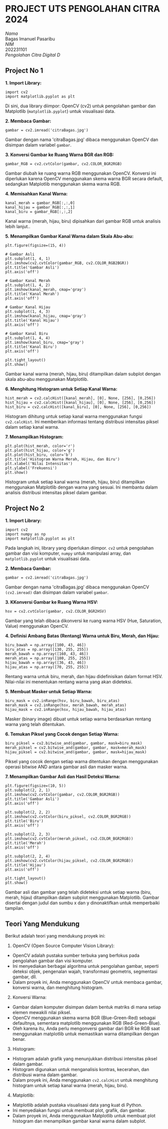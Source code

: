
# PROJECT UTS PENGOLAHAN CITRA 2024

_Nama_  
Bagas Imanuel Pasaribu  
_NIM_  
202231101  
_Pengolahan Citra Digital D_

## Project No 1

__1. Import Library:__
```
import cv2
import matplotlib.pyplot as plt
```
Di sini, dua library diimpor: OpenCV (cv2) untuk pengolahan gambar dan Matplotlib (`matplotlib.pyplot`) untuk visualisasi data.

__2. Membaca Gambar:__  
```
gambar = cv2.imread('citraBagas.jpg')
```
Gambar dengan nama 'citraBagas.jpg' dibaca menggunakan OpenCV dan disimpan dalam variabel `gambar`.

__3. Konversi Gambar ke Ruang Warna BGR dan RGB:__ 
```
gambar_RGB = cv2.cvtColor(gambar, cv2.COLOR_BGR2RGB)
```
Gambar diubah ke ruang warna RGB menggunakan OpenCV. Konversi ini diperlukan karena OpenCV menggunakan skema warna BGR secara default, sedangkan Matplotlib menggunakan skema warna RGB.  

__4. Memisahkan Kanal Warna:__ 
```
kanal_merah = gambar_RGB[:,:,0]
kanal_hijau = gambar_RGB[:,:,1]
kanal_biru = gambar_RGB[:,:,2]
```
Kanal warna (merah, hijau, biru) dipisahkan dari gambar RGB untuk analisis lebih lanjut..  

__5. Menampilkan Gambar Kanal Warna dalam Skala Abu-abu:__ 
```
plt.figure(figsize=(15, 4))

# Gambar Asli
plt.subplot(1, 4, 1)
plt.imshow(cv2.cvtColor(gambar_RGB, cv2.COLOR_RGB2BGR))
plt.title('Gambar Asli')
plt.axis('off')

# Gambar Kanal Merah
plt.subplot(1, 4, 2)
plt.imshow(kanal_merah, cmap='gray')
plt.title('Kanal Merah')
plt.axis('off')

# Gambar Kanal Hijau
plt.subplot(1, 4, 3)
plt.imshow(kanal_hijau, cmap='gray')
plt.title('Kanal Hijau')
plt.axis('off')

# Gambar Kanal Biru
plt.subplot(1, 4, 4)
plt.imshow(kanal_biru, cmap='gray')
plt.title('Kanal Biru')
plt.axis('off')

plt.tight_layout()
plt.show()
```
Gambar kanal warna (merah, hijau, biru) ditampilkan dalam subplot dengan skala abu-abu menggunakan Matplotlib.  

__6. Menghitung Histogram untuk Setiap Kanal Warna:__ 
```
hist_merah = cv2.calcHist([kanal_merah], [0], None, [256], [0,256])
hist_hijau = cv2.calcHist([kanal_hijau], [0], None, [256], [0,256])
hist_biru = cv2.calcHist([kanal_biru], [0], None, [256], [0,256])
```
Histogram dihitung untuk setiap kanal warna menggunakan fungsi `cv2.calcHist`. Ini memberikan informasi tentang distribusi intensitas piksel dalam setiap kanal warna.  

__7. Menampilkan Histogram:__ 
```
plt.plot(hist_merah, color='r')
plt.plot(hist_hijau, color='g')
plt.plot(hist_biru, color='b')
plt.title('Histogram Warna Merah, Hijau, dan Biru')
plt.xlabel('Nilai Intensitas')
plt.ylabel('Frekuensi')
plt.show()
```
Histogram untuk setiap kanal warna (merah, hijau, biru) ditampilkan menggunakan Matplotlib dengan warna yang sesuai. Ini membantu dalam analisis distribusi intensitas piksel dalam gambar.

## Project No 2

__1. Import Library:__
```
import cv2
import numpy as np
import matplotlib.pyplot as plt
```
Pada langkah ini, library yang diperlukan diimpor. `cv2` untuk pengolahan gambar dan visi komputer, `numpy` untuk manipulasi array, dan `matplotlib.pyplot` untuk visualisasi data.

__2. Membaca Gambar:__  
```
gambar = cv2.imread('citraBagas.jpg')
```
Gambar dengan nama 'citraBagas.jpg' dibaca menggunakan OpenCV `(cv2.imread)` dan disimpan dalam variabel `gambar`.

__3. KKonversi Gambar ke Ruang Warna HSV:__ 
```
hsv = cv2.cvtColor(gambar, cv2.COLOR_BGR2HSV)
```
Gambar yang telah dibaca dikonversi ke ruang warna HSV (Hue, Saturation, Value) menggunakan OpenCV.

__4. Definisi Ambang Batas (Rentang) Warna untuk Biru, Merah, dan Hijau:__ 
```
biru_bawah = np.array([100, 43, 46])
biru_atas = np.array([130, 255, 255])
merah_bawah = np.array([160, 43, 46])
merah_atas = np.array([180, 255, 255])
hijau_bawah = np.array([36, 43, 46])
hijau_atas = np.array([70, 255, 255])
```
Rentang warna untuk biru, merah, dan hijau didefinisikan dalam format HSV. Nilai-nilai ini menentukan rentang warna yang akan dideteksi.

__5. Membuat Masker untuk Setiap Warna:__ 
```
biru_mask = cv2.inRange(hsv, biru_bawah, biru_atas)
merah_mask = cv2.inRange(hsv, merah_bawah, merah_atas)
hijau_mask = cv2.inRange(hsv, hijau_bawah, hijau_atas)
```
Masker (binary image) dibuat untuk setiap warna berdasarkan rentang warna yang telah ditentukan.  

__6. Temukan Piksel yang Cocok dengan Setiap Warna:__ 
```
biru_piksel = cv2.bitwise_and(gambar, gambar, mask=biru_mask)
merah_piksel = cv2.bitwise_and(gambar, gambar, mask=merah_mask)
hijau_piksel = cv2.bitwise_and(gambar, gambar, mask=hijau_mask)
```
Piksel yang cocok dengan setiap warna ditentukan dengan menggunakan operasi bitwise AND antara gambar asli dan masker warna.  

__7. Menampilkan Gambar Asli dan Hasil Deteksi Warna:__ 
```
plt.figure(figsize=(10, 5))
plt.subplot(2, 2, 1)
plt.imshow(cv2.cvtColor(gambar, cv2.COLOR_BGR2RGB))
plt.title('Gambar Asli')
plt.axis('off')

plt.subplot(2, 2, 2)
plt.imshow(cv2.cvtColor(biru_piksel, cv2.COLOR_BGR2RGB))
plt.title('Biru')
plt.axis('off')

plt.subplot(2, 2, 3)
plt.imshow(cv2.cvtColor(merah_piksel, cv2.COLOR_BGR2RGB))
plt.title('Merah')
plt.axis('off')

plt.subplot(2, 2, 4)
plt.imshow(cv2.cvtColor(hijau_piksel, cv2.COLOR_BGR2RGB))
plt.title('Hijau')
plt.axis('off')

plt.tight_layout()
plt.show()
```
Gambar asli dan gambar yang telah dideteksi untuk setiap warna (biru, merah, hijau) ditampilkan dalam subplot menggunakan Matplotlib. Gambar disertai dengan judul dan sumbu x dan y dinonaktifkan untuk memperbaiki tampilan.
## Teori Yang Mendukung  
Berikut adalah teori yang mendukung proyek ini:

1. OpenCV (Open Source Computer Vision Library):

- OpenCV adalah pustaka sumber terbuka yang berfokus pada pengolahan gambar dan visi komputer.
- Ini menyediakan berbagai algoritma untuk pengolahan gambar, seperti deteksi objek, pengenalan wajah, transformasi geometris, segmentasi gambar, dll.
- Dalam proyek ini, Anda menggunakan OpenCV untuk membaca gambar, konversi warna, dan menghitung histogram.

2. Konversi Warna:
- Gambar dalam komputer disimpan dalam bentuk matriks di mana setiap elemen mewakili nilai piksel.
- OpenCV menggunakan skema warna BGR (Blue-Green-Red) sebagai defaultnya, sementara matplotlib menggunakan RGB (Red-Green-Blue).
- Oleh karena itu, Anda perlu mengonversi gambar dari BGR ke RGB saat menggunakan matplotlib untuk memastikan warna ditampilkan dengan benar.

3. Histogram:
- Histogram adalah grafik yang menunjukkan distribusi intensitas piksel dalam gambar.
- Histogram digunakan untuk menganalisis kontras, kecerahan, dan distribusi warna dalam gambar.
- Dalam proyek ini, Anda menggunakan `cv2.calcHist` untuk menghitung histogram untuk setiap kanal warna (merah, hijau, biru).

4. Matplotlib:

- Matplotlib adalah pustaka visualisasi data yang kuat di Python.
- Ini menyediakan fungsi untuk membuat plot, grafik, dan gambar.
- Dalam proyek ini, Anda menggunakan Matplotlib untuk membuat plot histogram dan menampilkan gambar kanal warna dalam subplot.